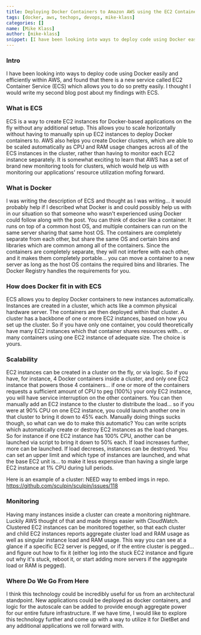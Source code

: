 ```yaml
---
title: Deploying Docker Containers to Amazon AWS using the EC2 Container Service
tags: [docker, aws, techops, devops, mike-klass]
categories: []
name: [Mike Klass]
author: [mike-klass]
snippet: [I have been looking into ways to deploy code using Docker easily and efficiently within AWS, and found that there is a new service called EC2 Container Service (ECS) which allows you to do so pretty easily. I thought I would write my second blog post about my findings with ECS.]
---
```


### Intro
I have been looking into ways to deploy code using Docker easily and efficiently within AWS, and found that there is a new service called EC2 Container Service (ECS) which allows you to do so pretty easily. I thought I would write my second blog post about my findings with ECS.

### What is ECS
ECS is a way to create EC2 instances for Docker-based applications on the fly without any additional setup. This allows you to scale horizontally without having to manually spin up EC2 instances to deploy Docker containers to. AWS also helps you create Docker clusters, which are able to be scaled automatically as CPU and RAM usage changes across all of the ECS instances in the cluster, rather than having to monitor each EC2 instance separately. It is somewhat exciting to learn that AWS has a set of brand new monitoring tools for clusters, which would help us with monitoring our applications' resource utilization mofing forward.

### What is Docker
I was writing the description of ECS and thought as I was writing... it would probably help if I described what Docker is and could possibly help us with in our situation so that someone who wasn't experienced using Docker could follow along with the post. You can think of docker like a container. It runs on top of a common host OS, and multiple containers can run on the same server sharing that same host OS. The containers are completely separate from each other, but share the same OS and certain bins and libraries which are common among all of the containers. Since the containers are completely separate, they will not interfere with each other, and it makes them completely portable... you can move a container to a new server as long as the host OS contains the required bins and libraries. The Docker Registry handles the requirements for you.

### How does Docker fit in with ECS
ECS allows you to deploy Docker containers to new instances automatically. Instances are created in a cluster, which acts like a common physical hardware server. The containers are then deployed within that cluster. A cluster has a backbone of one or more EC2 instances, based on how you set up the cluster. So if you have only one container, you could theoretically have many EC2 instances which that container shares resources with... or many containers using one EC2 instance of adequate size. The choice is yours.

### Scalability
EC2 instances can be created in a cluster on the fly, or via logic. So if you have, for instance, 4 Docker containers inside a cluster, and only one EC2 instance that powers those 4 containers... if one or more of the containers requests a sufficient amount of CPU to peg (100%) your only EC2 instance, you will have service interruption on the other containers. You can then manually add an EC2 instance to the cluster to distribute the load... so if you were at 90% CPU on one EC2 instance, you could launch another one in that cluster to bring it down to 45% each. Manually doing things sucks though, so what can we do to make this automatic? You can write scripts which automatically create or destroy EC2 instances as the load changes. So for instance if one EC2 instance has 100% CPU, another can be launched via script to bring it down to 50% each. If load increases further, more can be launched. If load decreses, instances can be destroyed. You can set an upper limit and which type of instances are launched, and what the base EC2 unit is... to make it less expensive than having a single large EC2 instance at 1% CPU during lull periods.

Here is an example of a cluster:
NEED way to embed imgs in repo. 
https://github.com/sculpin/sculpin/issues/118

### Monitoring
Having many instances inside a cluster can create a monitoring nightmare. Luckily AWS thought of that and made things easier with CloudWatch. Clustered EC2 instances can be monitored together, so that each cluster and child EC2 instances reports aggregate cluster load and RAM usage as well as singular instance load and RAM usage. This way you can see at a glance if a specific EC2 server is pegged, or if the entire cluster is pegged... and figure out how to fix it (either log into the stuck EC2 instance and figure out why it's stuck, reboot it, or start adding more servers if the aggregate load or RAM is pegged).

### Where Do We Go From Here
I think this technology could be incredibly useful for us from an architectural standpoint. New applications could be deployed as docker containers, and logic for the autoscale can be added to provide enough aggregate power for our entire future infrastructure. If we have time, I would like to explore this technology further and come up with a way to utilize it for DietBet and any additional applications we roll forward with.